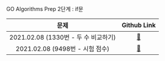 GO Algorithms Prep
2단계 : if문

|             문제              |       Github Link      |  
| :---------------------------: | :--------------------: | 
| 2021.02.08 (1330번 - 두 수 비교하기) | [:link:](./1330번) |
| 2021.02.08 (9498번 - 시험 점수) | [:link:](./9498번) |
